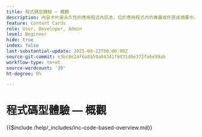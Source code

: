 ```yaml
---
title: 程式碼型體驗 — 概觀
description: 內容卡片是永久性的應用程式內訊息，位於應用程式內的專屬收件匣或摘要中。它們非常適合於提供非緊急、資訊豐富的或促銷內容，以隨著時間流逝而享有可見度。
feature: Content Cards
role: User, Developer, Admin
level: Beginner
hide: true
index: false
last-substantial-update: 2025-08-22T00:00:00Z
source-git-commit: e3bc8e24f6a8a59a84341f9d31d0e372fa6e99ab
workflow-type: tm+mt
source-wordcount: '39'
ht-degree: 0%

---
```



# 程式碼型體驗 — 概觀

{{$include /help/_includes/inc-code-based-overview.md}}
